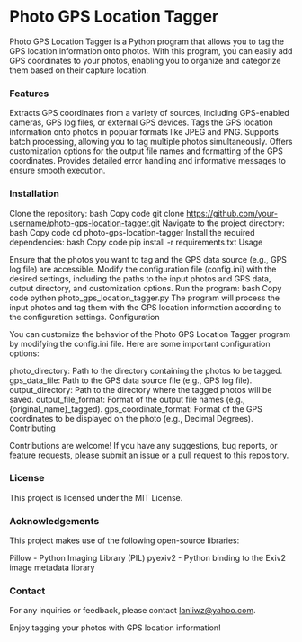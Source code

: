 # Photo GPS Location Tagger

Photo GPS Location Tagger is a Python program that allows you to tag the GPS location information onto photos. With this program, you can easily add GPS coordinates to your photos, enabling you to organize and categorize them based on their capture location.

### Features

Extracts GPS coordinates from a variety of sources, including GPS-enabled cameras, GPS log files, or external GPS devices.
Tags the GPS location information onto photos in popular formats like JPEG and PNG.
Supports batch processing, allowing you to tag multiple photos simultaneously.
Offers customization options for the output file names and formatting of the GPS coordinates.
Provides detailed error handling and informative messages to ensure smooth execution.
### Installation

Clone the repository:
bash
Copy code
git clone https://github.com/your-username/photo-gps-location-tagger.git
Navigate to the project directory:
bash
Copy code
cd photo-gps-location-tagger
Install the required dependencies:
bash
Copy code
pip install -r requirements.txt
Usage

Ensure that the photos you want to tag and the GPS data source (e.g., GPS log file) are accessible.
Modify the configuration file (config.ini) with the desired settings, including the paths to the input photos and GPS data, output directory, and customization options.
Run the program:
bash
Copy code
python photo_gps_location_tagger.py
The program will process the input photos and tag them with the GPS location information according to the configuration settings.
Configuration

You can customize the behavior of the Photo GPS Location Tagger program by modifying the config.ini file. Here are some important configuration options:

photo_directory: Path to the directory containing the photos to be tagged.
gps_data_file: Path to the GPS data source file (e.g., GPS log file).
output_directory: Path to the directory where the tagged photos will be saved.
output_file_format: Format of the output file names (e.g., {original_name}_tagged).
gps_coordinate_format: Format of the GPS coordinates to be displayed on the photo (e.g., Decimal Degrees).
Contributing

Contributions are welcome! If you have any suggestions, bug reports, or feature requests, please submit an issue or a pull request to this repository.

### License

This project is licensed under the MIT License.

### Acknowledgements

This project makes use of the following open-source libraries:

Pillow - Python Imaging Library (PIL)
pyexiv2 - Python binding to the Exiv2 image metadata library

### Contact

For any inquiries or feedback, please contact lanliwz@yahoo.com.

Enjoy tagging your photos with GPS location information!
